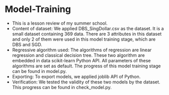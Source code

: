 # Model-Training
* This is a lesson review of my summer school.
* Content of dataset:
  We applied DBS_SingDollar.csv as the dataset. It is a small dataset containing 369 data. There are 3 attributes in this dataset and only 2 of them were used in this model training stage, which are DBS and SGD.
* Regressive algorithm used:
  The algorithms of regression are linear regression and classical decision tree. These two algorithm are embedded in data scikit-learn Python API. All parameters of these algorithms are set as default. The progress of this model training stage can be found in model.py.
* Exporting:
  To export models, we applied joblib API of Python.
* Verification:
  We tested the validity of these two models by the dataset. This progress can be found in check_model.py.
